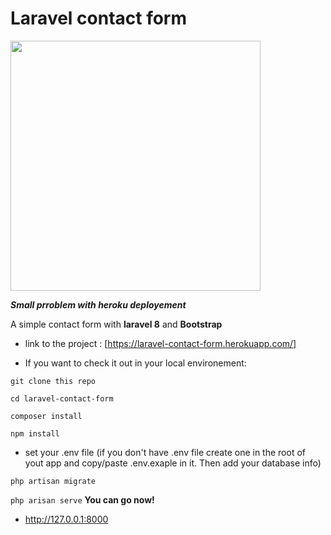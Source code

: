 # Laravel contact form
<img height="400" src="https://media.giphy.com/labs/images/laravel-wrapper.gif">

***Small prroblem with heroku deployement***

A simple contact form with **laravel 8** and **Bootstrap**

- link to the project : [https://laravel-contact-form.herokuapp.com/]

- If you want to check it out in your local environement:

``git clone this repo
``

``cd laravel-contact-form
``

``composer install
``

``npm install
``
- set your .env file (if you don't have .env file create one in the root of yout app and copy/paste .env.exaple in it. Then add your database info)

`` php artisan migrate
``

`` php arisan serve
``
**You can go now!**

-  http://127.0.0.1:8000



